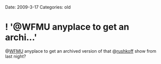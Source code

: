 Date: 2009-3-17
Categories: old

# ! '@WFMU anyplace to get an archi...'

@<a href="http://twitter.com/WFMU">WFMU</a> anyplace to get an archived version of that @<a href="http://twitter.com/rushkoff">rushkoff</a> show from last night?

